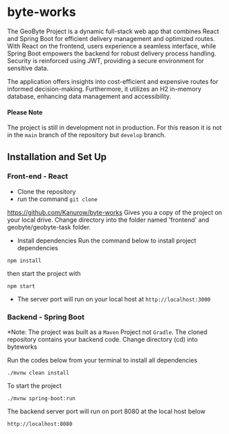 # byte-works
The GeoByte Project is a dynamic full-stack web app that combines React and Spring Boot for efficient delivery management and optimized routes. With React on the frontend, users experience a seamless interface, while Spring Boot empowers the backend for robust delivery process handling. Security is reinforced using JWT, providing a secure environment for sensitive data.

The application offers insights into cost-efficient and expensive routes for informed decision-making. Furthermore, it utilizes an H2 in-memory database, enhancing data management and accessibility.

#### Please Note
The project is still in development not in production. For this reason it is not in the `main` branch of the repository but `develop` branch.

## Installation and Set Up
### Front-end - React
- Clone the repository
- run the command
`git clone`

https://github.com/Kanurow/byte-works
Gives you a copy of the project on your local drive. Change directory into the folder named 'frontend' and geobyte/geobyte-task folder.

- Install dependencies
Run the command below to install project dependencies

`npm install`

then start the project with 

`npm start`

- The server port will run on your local host at  `http://localhost:3000`

### Backend - Spring Boot
*Note: The project was built as a `Maven` Project not `Gradle`.
The cloned repository contains your backend code. 
Change directory (cd) into byteworks

Run the codes below from your terminal to install all dependencies 

`./mvnw clean install`

To start the project 

`./mvnw spring-boot:run`

The backend server port will run on port 8080 at the local host below 

`http://localhost:8080`
